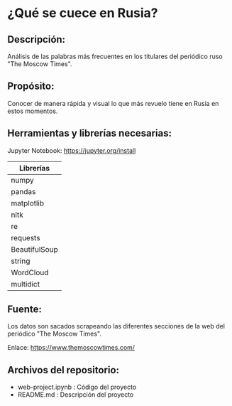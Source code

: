 # ¿Qué se cuece en Rusia?

## Descripción:
Análisis de las palabras más frecuentes en los titulares del periódico ruso "The Moscow Times".

## Propósito:
Conocer de manera rápida y visual lo que más revuelo tiene en Rusia en estos momentos.

## Herramientas y librerías necesarias:

Jupyter Notebook: https://jupyter.org/install

|Librerías|
| ------------- |
| numpy  |
| pandas | 
| matplotlib | 
| nltk |
| re |Image |
| requests |
| BeautifulSoup |
| string |
| WordCloud |
| multidict |

## Fuente:
Los datos son sacados scrapeando las diferentes secciones de la web del periódico "The Moscow Times".

Enlace: https://www.themoscowtimes.com/

## Archivos del repositorio:
- web-project.ipynb : Código del proyecto
- README.md : Descripción del proyecto
